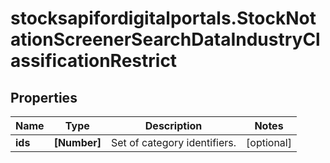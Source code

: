 # stocksapifordigitalportals.StockNotationScreenerSearchDataIndustryClassificationRestrict

## Properties

Name | Type | Description | Notes
------------ | ------------- | ------------- | -------------
**ids** | **[Number]** | Set of category identifiers. | [optional] 


